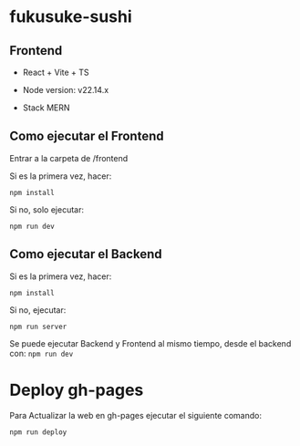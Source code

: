 # fukusuke-sushi

## Frontend
- React + Vite + TS
- Node version: v22.14.x


- Stack MERN

## Como ejecutar el Frontend
Entrar a la carpeta de /frontend

Si es la primera vez, hacer:

`npm install`

Si no, solo ejecutar:

`npm run dev`


## Como ejecutar el Backend
Si es la primera vez, hacer:

`npm install`

Si no, ejecutar:

`npm run server`

Se puede ejecutar Backend y Frontend al mismo tiempo, desde el backend con:
`npm run dev`

# Deploy gh-pages
Para Actualizar la web en gh-pages ejecutar el siguiente comando:

`npm run deploy`